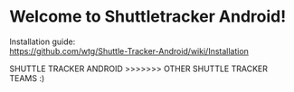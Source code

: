 # Welcome to Shuttletracker Android!  

Installation guide:  
https://github.com/wtg/Shuttle-Tracker-Android/wiki/Installation


SHUTTLE TRACKER ANDROID >>>>>>> OTHER SHUTTLE TRACKER TEAMS :)
